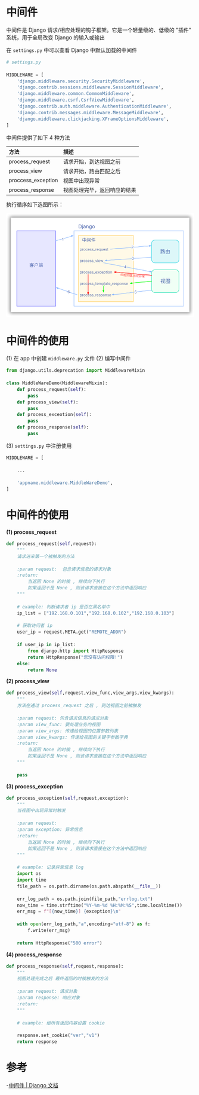 # 中间件

中间件是 Django 请求/相应处理的钩子框架。它是一个轻量级的、低级的 "插件" 系统，用于全局改变 Django 的输入或输出

在 `settings.py` 中可以查看 Django 中默认加载的中间件

```python
# settings.py

MIDDLEWARE = [
    'django.middleware.security.SecurityMiddleware',
    'django.contrib.sessions.middleware.SessionMiddleware',
    'django.middleware.common.CommonMiddleware',
    'django.middleware.csrf.CsrfViewMiddleware',
    'django.contrib.auth.middleware.AuthenticationMiddleware',
    'django.contrib.messages.middleware.MessageMiddleware',
    'django.middleware.clickjacking.XFrameOptionsMiddleware',
]
```

中间件提供了如下 4 种方法

|方法|描述|
|:---|:---|
|process_request|请求开始，到达视图之前|
|process_view|请求开始，路由匹配之后|
|proccess_exception|视图中出现异常|
|process_response|视图处理完毕，返回响应的结果|

执行循序如下选图所示：

![img][img@1]

# 中间件的使用

(1) 在 app 中创建 `middleware.py` 文件
(2) 编写中间件

```python
from django.utils.deprecation import MiddlewareMixin

class MiddleWareDemo(MiddlewareMixin):
    def process_request(self):
        pass
    def process_view(self):
        pass
    def process_exceotion(self):
        pass
    def process_response(self):
        pass
```

(3) `settings.py` 中注册使用

```python
MIDDLEWARE = [

    ...

    'appname.middleware.MiddleWareDemo',
]
```

# 中间件的使用

**(1) process_request**

```python
def process_request(self,request):
    """
    请求进来第一个被触发的方法

    :param request:  包含请求信息的请求对象
    :return:
        当返回 None 的时候 , 继续向下执行
        如果返回不是 None , 则该请求直接在这个方法中返回响应
    """

    # example: 判断请求者 ip 是否在黑名单中
    ip_list = ["192.168.0.101","192.168.0.102","192.168.0.103"]

    # 获取访问者 ip
    user_ip = request.META.get("REMOTE_ADDR")

    if user_ip in ip_list:
        from django.http import HttpResponse
        return HttpResponse("您没有访问权限!")
    else:
        return None
```

**(2) process_view**

```python
def process_view(self,request,view_func,view_args,view_kwargs):
    """
    方法在通过 process_request 之后 , 到达视图之前被触发

    :param request: 包含请求信息的请求对象
    :param view_func: 要处理业务的视图
    :param view_args: 传递给视图的位置参数列表
    :param view_kwargs: 传递给视图的关键字参数字典
    :return:
        当返回 None 的时候 , 继续向下执行
        如果返回不是 None , 则该请求直接在这个方法中返回响应
    """

    pass
```

**(3) process_exception**

```python
def process_exception(self,request,exception):
    """
    当视图中出现异常时触发

    :param request:
    :param exception: 异常信息
    :return:
        当返回 None 的时候 , 继续向下执行
        如果返回不是 None , 则该请求直接在这个方法中返回响应
    """

    # example: 记录异常信息 log
    import os
    import time
    file_path = os.path.dirname(os.path.abspath(__file__))

    err_log_path = os.path.join(file_path,"errlog.txt")
    now_time = time.strftime("%Y-%m-%d %H:%M:%S",time.localtime())
    err_msg = f"[{now_time}] {exception}\n"

    with open(err_log_path,"a",encoding="utf-8") as f:
        f.write(err_msg)

    return HttpResponse("500 error")
```

**(4) process_response**

```python
def process_response(self,request,response):
    """
    视图处理完成之后 最终返回的时候触发的方法

    :param request: 请求对象
    :param response: 响应对象
    :return:
    """

    # example: 给所有返回内容设置 cookie

    response.set_cookie("ver","v1")
    return response
```

# 参考

-[中间件 | Django 文档](https://docs.djangoproject.com/zh-hans/3.0/topics/http/middleware/#writing-your-own-middleware)

[img@1]:https://raw.githubusercontent.com/zzzzls/Images/master/Study_nodes_img/Django/06-12_01.png